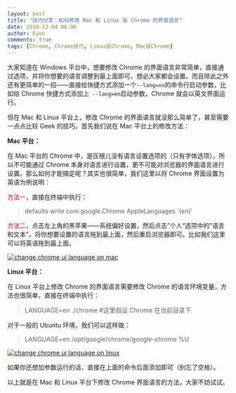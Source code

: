 ```yaml
---
layout: post
title: "技巧分享：如何修改 Mac 和 Linux 版 Chrome 的界面语言"
date: 2010-12-04 06:06
author: Eyon
comments: true
tags: [Chrome, Chrome技巧, Linux版Chrome, Mac版Chrome]
---
```

大家知道在 Windows 平台中，想要修改 Chrome 的界面语言非常简单，直接通过选项，并将你想要的语言调整到最上面即可，想必大家都会设置。而且除此之外还有更简单的一招——直接给快捷方式添加一个`--lang=xx`的命令行启动参数，比如给 Chrome 快捷方式添加上` --lang=en`启动参数，Chrome 就会以英文界面运行。

但在 Mac 和 Linux 平台上，修改 Chrome 的界面语言就没那么简单了，甚至需要一点点比较 Geek 的技巧。首先我们说在 Mac 平台上的修改方法：

**Mac 平台：**

在 Mac 平台的 Chrome 中，是压根儿没有语言设置选项的（只有字体选项），所以不可能通过 Chrome 本身对语言进行设置，更不可能对浏览器的界面语言进行设置。那么如何才能搞定呢？其实也很简单，我们这里以将 Chrome 界面设置为英语为例说明：

<span style="color: #ff0000;">方法一</span>，直接在终端中执行：


>defaults write com.google.Chrome AppleLanguages '(en)'


<span style="color: #ff0000;">方法二</span>，点击左上角的黑苹果——系统偏好设置，然后点击”个人“选项中的”语言和文本“，将你想要设置的语言拖到最上面，然后重启浏览器即可。比如我们这里可以将英语拖到最上面。

<a href="http://img.chromi.org/2010/12/change-chrome-ui-language-on-mac.png">![](http://img.chromi.org/2010/12/change-chrome-ui-language-on-mac-550x398.png "change chrome ui language on mac")</a>

**Linux 平台：**

在 Linux 平台上修改 Chrome 的界面语言需要修改 Chrome 的语言环境变量，方法也很简单，直接在终端中执行：


>LANGUAGE=en ./chrome #这里假设 Chrome 在当前目录下.


对于一般的 Ubuntu 环境，我们可以这样做：


>LANGUAGE=en /opt/google/chrome/google-chrome %U


<a href="http://img.chromi.org/2010/12/change-chrome-ui-language-on-linux.png">![](http://img.chromi.org/2010/12/change-chrome-ui-language-on-linux-550x364.png "change chrome ui language on linux")</a>

如果你还想加参数运行的话，直接在上面的命令后面添加即可（别忘了空格）。

以上就是在 Mac 和 Linux 平台下修改 Chrome 界面语言的方法，大家不妨试试。
